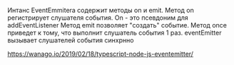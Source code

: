 Интанс EventEmmitera содержит методы on и emit.
Метод on регистрирует слушателя события. On - это псевдоним для addEventListener
Метод emit позволяет "создать" событие.
Метод once приведет к тому, что выполнит слушатель события 1 раз.
eventEmitter вызывает слушателей события синхрнно

https://wanago.io/2019/02/18/typescript-node-js-eventemitter/